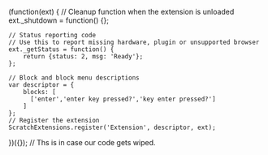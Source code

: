 (function(ext) {
    // Cleanup function when the extension is unloaded
    ext._shutdown = function() {};

    // Status reporting code
    // Use this to report missing hardware, plugin or unsupported browser
    ext._getStatus = function() {
        return {status: 2, msg: 'Ready'};
    };

    // Block and block menu descriptions
    var descriptor = {
        blocks: [
          ['enter','enter key pressed?','key enter pressed?']
        ]
    };
    // Register the extension
    ScratchExtensions.register('Extension', descriptor, ext);
})({});
// Ths is in case our code gets wiped.
